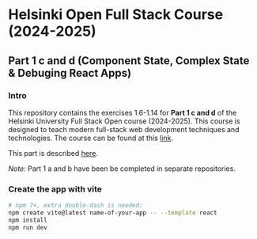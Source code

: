 # Helsinki Open Full Stack Course (2024-2025)

## Part 1 c and d (Component State, Complex State & Debuging React Apps)

### Intro

This repository contains the exercises 1.6-1.14 for **Part 1 c and d** of the Helsinki University Full Stack Open course (2024-2025). This course is designed to teach modern full-stack web development techniques and technologies. The course can be found at this [link](https://fullstackopen.com/en/about/).

This part is described [here](https://fullstackopen.com/en/part1/introduction_to_react).

_Note_: Part 1 a and b have been be completed in separate repositories.

### Create the app with vite

```bash
# npm 7+, extra double-dash is needed:
npm create vite@latest name-of-your-app -- --template react
npm install
npm run dev
```